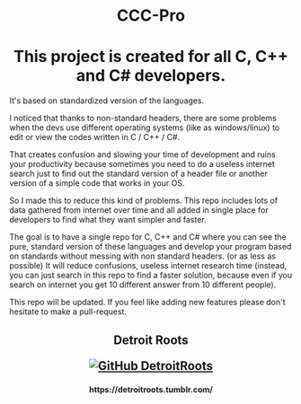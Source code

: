 <h1 align='center'>  CCC-Pro </h1>

<h1 align='center'> This project is created for all C, C++ and C# developers. </h1> 
It's based on standardized version of the languages.

I noticed that thanks to non-standard headers, there are some problems when the devs use different operating systems (like as windows/linux) 
to edit or view the codes written in C / C++ / C#.

That creates confusion and slowing your time of development and ruins your productivity because sometimes you need to do a useless internet search just to find out the standard version of a header file or another version of a simple code that works in your OS.

So I made this to reduce this kind of problems.
This repo includes lots of data gathered from internet over time and all added in single place for developers to find what they want simpler and faster. 


The goal is to have a single repo for C, C++ and C# where you can see the pure, standard version of these languages and develop your program based on standards without messing with non standard headers. (or as less as possible)
It will reduce confusions, useless internet research time (instead, you can just search in this repo to find a faster solution, because even if you search on internet you get 10 different answer from 10 different people).


This repo will be updated. If you feel like adding new features please don't hesitate to make a pull-request.


<h2 align='center'>
Detroit Roots

[![GitHub DetroitRoots](https://img.shields.io/badge/GitHub-100000?style=for-the-badge&logo=github&logoColor=white)](https://github.com/DetroitRoots) 
  
<h4 align='center'>
<h4 align='center'>
https://detroitroots.tumblr.com/ </h4>
